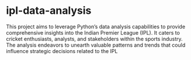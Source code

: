 # ipl-data-analysis
This project aims to leverage Python’s data analysis capabilities to provide comprehensive insights into the Indian Premier League (IPL). It caters to cricket enthusiasts, analysts, and stakeholders within the sports industry. The analysis endeavors to unearth valuable patterns and trends that could influence strategic decisions related to the IPL
